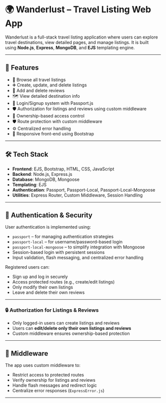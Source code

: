 # 🌍 Wanderlust – Travel Listing Web App

Wanderlust is a full-stack travel listing application where users can explore travel destinations, view detailed pages, and manage listings. It is built using **Node.js**, **Express**, **MongoDB**, and **EJS** templating engine.

---

## 🚀 Features

- 🧭 Browse all travel listings
- ➕ Create, update, and delete listings
- 💬 Add and delete reviews
- 🗺️ View detailed destination info
- 🔐 Login/Signup system with Passport.js
- 🛡️ Authorization for listings and reviews using custom middleware
- 👤 Ownership-based access control
- 🛡️ Route protection with custom middleware
- ⚙️ Centralized error handling
- 📱 Responsive front-end using Bootstrap

---

## 🛠️ Tech Stack

- **Frontend**: EJS, Bootstrap, HTML, CSS, JavaScript
- **Backend**: Node.js, Express.js
- **Database**: MongoDB, Mongoose
- **Templating**: EJS
- **Authentication**: Passport, Passport-Local, Passport-Local-Mongoose
- **Utilities**: Express Router, Custom Middleware, Session Handling

---

## 🔐 Authentication & Security

User authentication is implemented using:

- `passport` – for managing authentication strategies
- `passport-local` – for username/password-based login
- `passport-local-mongoose` – to simplify integration with Mongoose
- Session-based login with persistent sessions
- Input validation, flash messaging, and centralized error handling

Registered users can:

- Sign up and log in securely
- Access protected routes (e.g., create/edit listings)
- Only modify their own listings
- Leave and delete their own reviews

---

### 🔒 Authorization for Listings & Reviews

- Only logged-in users can create listings and reviews
- Users can **edit/delete only their own listings and reviews**
- Custom middleware ensures ownership-based protection

---

## 🧩 Middleware

The app uses custom middleware to:

- Restrict access to protected routes
- Verify ownership for listings and reviews
- Handle flash messages and redirect logic
- Centralize error responses (`ExpressError.js`)

---
